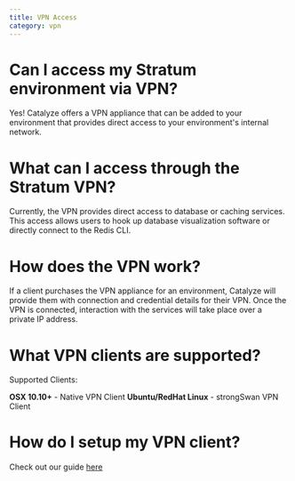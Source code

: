 ```yaml
---
title: VPN Access
category: vpn
---
```


# Can I access my Stratum environment via VPN?

Yes! Catalyze offers a VPN appliance that can be added to your environment that provides direct access to your environment's internal network.

# What can I access through the Stratum VPN?

Currently, the VPN provides direct access to database or caching services. This access allows users to hook up database visualization software or directly connect to the Redis CLI.

# How does the VPN work?

If a client purchases the VPN appliance for an environment, Catalyze will provide them with connection and credential details for their VPN. Once the VPN is connected, interaction with the services will take place over a private IP address.

# What VPN clients are supported?

Supported Clients:

  **OSX 10.10+**
    - Native VPN Client
  **Ubuntu/RedHat Linux**
    - strongSwan VPN Client

# How do I setup my VPN client?

Check out our guide [here](https://resources.catalyze.io/stratum/articles/guides/vpn-client-setup/)
